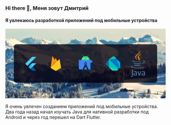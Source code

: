 ### Hi there 👋, Меня зовут Дмитрий
#### Я увлекаюсь разработкой приложений под мобильные устройства 
![Я увлекаюсь разработкой приложений под мобильные устройства ](https://raw.githubusercontent.com/DnkDm/DnkDm/1a3f696a4a6564b30f93b47ac7ff8b949ef23186/image/Group%2053.png)

Я очень увлечен созданием приложений под мобильные устройства. Два года назад начал изучать Java для нативной разработки под Android и через год перешел на Dart Flutter. 





